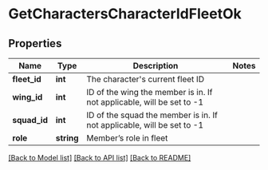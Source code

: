 # GetCharactersCharacterIdFleetOk

## Properties
Name | Type | Description | Notes
------------ | ------------- | ------------- | -------------
**fleet_id** | **int** | The character&#39;s current fleet ID | 
**wing_id** | **int** | ID of the wing the member is in. If not applicable, will be set to -1 | 
**squad_id** | **int** | ID of the squad the member is in. If not applicable, will be set to -1 | 
**role** | **string** | Member’s role in fleet | 

[[Back to Model list]](../README.md#documentation-for-models) [[Back to API list]](../README.md#documentation-for-api-endpoints) [[Back to README]](../README.md)


